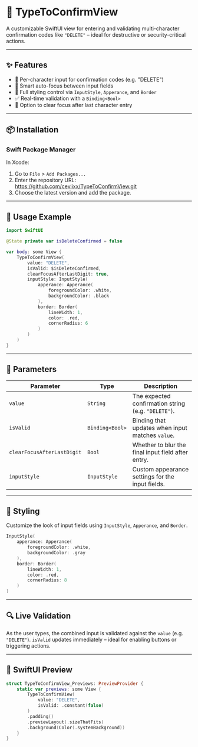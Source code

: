 # 🔐 TypeToConfirmView

A customizable SwiftUI view for entering and validating multi-character confirmation codes like `"DELETE"` – ideal for destructive or security-critical actions.

---

## ✨ Features

- 🔢 Per-character input for confirmation codes (e.g. "DELETE")
- 🎯 Smart auto-focus between input fields
- 🎨 Full styling control via `InputStyle`, `Apperance`, and `Border`
- ✅ Real-time validation with a `Binding<Bool>`
- 🧼 Option to clear focus after last character entry

---

## 📦 Installation

### Swift Package Manager

In Xcode:
1. Go to `File` > `Add Packages...`
2. Enter the repository URL: https://github.com/ceviixx/TypeToConfirmView.git
3. Choose the latest version and add the package.

---

## 🚀 Usage Example

```swift
import SwiftUI

@State private var isDeleteConfirmed = false

var body: some View {
    TypeToConfirmView(
        value: "DELETE",
        isValid: $isDeleteConfirmed,
        clearFocusAfterLastDigit: true,
        inputStyle: InputStyle(
            apperance: Apperance(
                foregroundColor: .white,
                backgroundColor: .black
            ),
            border: Border(
                lineWidth: 1,
                color: .red,
                cornerRadius: 6
            )
        )
    )
}
```

---

## 🧩 Parameters

| Parameter                   | Type              | Description |
|----------------------------|-------------------|-------------|
| `value`                    | `String`          | The expected confirmation string (e.g. `"DELETE"`). |
| `isValid`                  | `Binding<Bool>`   | Binding that updates when input matches `value`. |
| `clearFocusAfterLastDigit`| `Bool`            | Whether to blur the final input field after entry. |
| `inputStyle`               | `InputStyle`      | Custom appearance settings for the input fields. |

---

## 🎨 Styling

Customize the look of input fields using `InputStyle`, `Apperance`, and `Border`.

```swift
InputStyle(
    apperance: Apperance(
        foregroundColor: .white,
        backgroundColor: .gray
    ),
    border: Border(
        lineWidth: 1,
        color: .red,
        cornerRadius: 8
    )
)
```

---

## 🔍 Live Validation

As the user types, the combined input is validated against the `value` (e.g. `"DELETE"`).
`isValid` updates immediately – ideal for enabling buttons or triggering actions.

---

## 🧪 SwiftUI Preview

```swift
struct TypeToConfirmView_Previews: PreviewProvider {
    static var previews: some View {
        TypeToConfirmView(
            value: "DELETE",
            isValid: .constant(false)
        )
        .padding()
        .previewLayout(.sizeThatFits)
        .background(Color(.systemBackground))
    }
}
```
